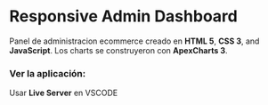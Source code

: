 # Responsive Admin Dashboard

Panel de administracion ecommerce creado en  **HTML 5**, **CSS 3**, and **JavaScript**. Los charts se construyeron con **ApexCharts 3**.

### Ver la aplicación:

Usar **Live Server** en VSCODE
